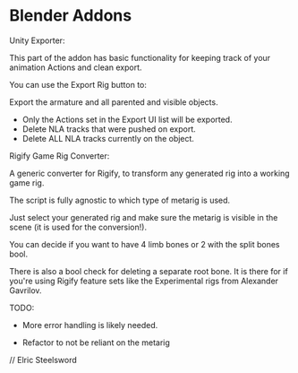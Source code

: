 # Blender Addons
 
Unity Exporter:

This part of the addon has basic functionality for keeping track of your animation Actions and clean export.

You can use the Export Rig button to:

Export the armature and all parented and visible objects.
- Only the Actions set in the Export UI list will be exported.
- Delete NLA tracks that were pushed on export.
- Delete ALL NLA tracks currently on the object.


Rigify Game Rig Converter:

A generic converter for Rigify, to transform any generated rig into a working game rig.

The script is fully agnostic to which type of metarig is used. 

Just select your generated rig and make sure the metarig is visible in the scene (it is used for the conversion!).

You can decide if you want to have 4 limb bones or 2 with the split bones bool.

There is also a bool check for deleting a separate root bone. It is there for if you're using Rigify feature sets like the Experimental rigs from Alexander Gavrilov.


TODO:
- More error handling is likely needed.

- Refactor to not be reliant on the metarig




// Elric Steelsword
